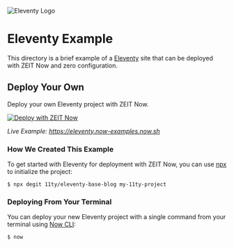 ![Eleventy Logo](https://github.com/zeit/now/blob/master/packages/frameworks/logos/eleventy.svg)

# Eleventy Example

This directory is a brief example of a [Eleventy](https://www.11ty.io/) site that can be deployed with ZEIT Now and zero configuration.

## Deploy Your Own

Deploy your own Eleventy project with ZEIT Now.

[![Deploy with ZEIT Now](https://vercel.com/button)](https://vercel.com/import/project?template=https://github.com/zeit/now/tree/master/examples/eleventy)

_Live Example: https://eleventy.now-examples.now.sh_

### How We Created This Example

To get started with Eleventy for deployment with ZEIT Now, you can use [npx](https://www.npmjs.com/package/npx) to initialize the project:

```shell
$ npx degit 11ty/eleventy-base-blog my-11ty-project
```

### Deploying From Your Terminal

You can deploy your new Eleventy project with a single command from your terminal using [Now CLI](https://vercel.com/download):

```shell
$ now
```
